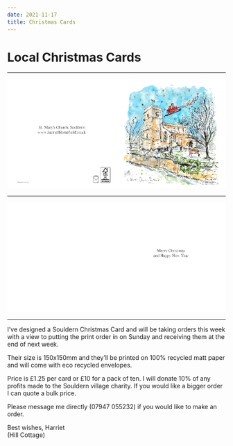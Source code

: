 ```yaml
---
date: 2021-11-17
title: Christmas Cards
---
```


# Local Christmas Cards

----

![front](stmarys-christmas-2021-0.png)

----


![inside](stmarys-christmas-2021-1.png)

----

I’ve designed a Souldern Christmas Card and will be taking orders this
week with a view to putting the print order in on Sunday and receiving
them at the end of next week.

Their size is 150x150mm and they’ll be
printed on 100% recycled matt paper and will come with eco recycled
envelopes. 

Price is £1.25 per card or £10 for a pack of ten. I will
donate 10% of any profits made to the Souldern village charity. If you
would like a bigger order I can quote a bulk price.

Please message me
directly (07947 055232) if you would like to make an order. 

Best wishes, Harriet  
(Hill Cottage)
